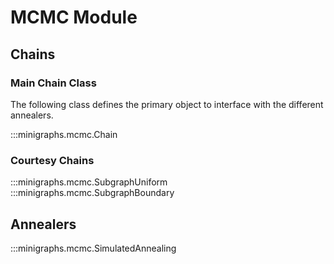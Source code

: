 # MCMC Module
## Chains
### Main Chain Class
The following class defines the primary object to interface with the different annealers. 

:::minigraphs.mcmc.Chain
### Courtesy Chains
:::minigraphs.mcmc.SubgraphUniform
:::minigraphs.mcmc.SubgraphBoundary

## Annealers
:::minigraphs.mcmc.SimulatedAnnealing
